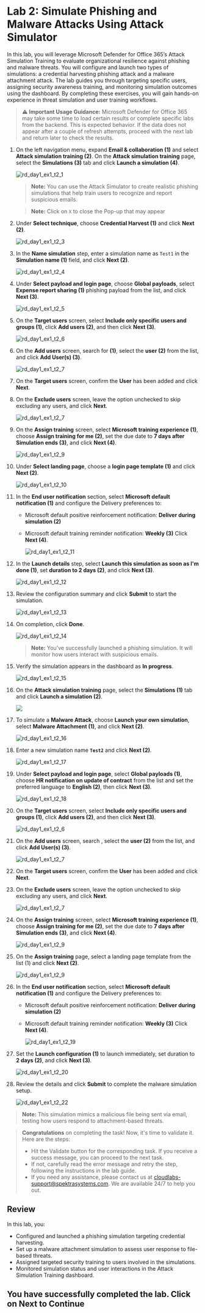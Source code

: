 # Lab 2: Simulate Phishing and Malware Attacks Using Attack Simulator

In this lab, you will leverage Microsoft Defender for Office 365’s Attack Simulation Training to evaluate organizational resilience against phishing and malware threats. You will configure and launch two types of simulations: a credential harvesting phishing attack and a malware attachment attack. The lab guides you through targeting specific users, assigning security awareness training, and monitoring simulation outcomes using the dashboard. By completing these exercises, you will gain hands-on experience in threat simulation and user training workflows.

> **⚠ Important Usage Guidance:** Microsoft Defender for Office 365 may take some time to load certain results or complete specific labs from the backend. This is expected behavior. If the data does not appear after a couple of refresh attempts, proceed with the next lab and return later to check the results.

1. On the left navigation menu, expand **Email & collaboration (1)** and select **Attack simulation training (2)**. On the **Attack simulation training** page, select the **Simulations (3)** tab and click **Launch a simulation (4)**.

   ![rd_day1_ex1_t2_1](./media/combi_g_c_4.png)
    > **Note:** You can use the Attack Simulator to create realistic phishing simulations that help train users to recognize and report suspicious emails.

    > **Note:** Click on `X` to close the Pop-up that may appear    

1. Under **Select technique**, choose **Credential Harvest (1)** and click **Next (2)**.

   ![rd_day1_ex1_t2_3](./media/rd_day1_ex1_t2_3.png)

1. In the **Name simulation** step, enter a simulation name as `Test1` in the **Simulation name (1)** field, and click **Next (2)**.

   ![rd_day1_ex1_t2_4](./media/rd_day1_ex1_t2_4.png)

1. Under **Select payload and login page**, choose **Global payloads**, select **Expense report sharing (1)** phishing payload from the list, and click **Next (3)**.

   ![rd_day1_ex1_t2_5](./media/rd_day1_ex1_t2_5.png)

1. On the **Target users** screen, select **Include only specific users and groups (1)**, click **Add users (2)**, and then click **Next (3)**.

   ![rd_day1_ex1_t2_6](./media/rd_day1_ex1_t2_6.png)

1. On the **Add users** screen, search for **<inject key="AzureAdUserEmail"></inject>** **(1)**, select the **user (2)** from the list, and click **Add User(s) (3)**.

   ![rd_day1_ex1_t2_7](./media/rd_day1_ex1_t2_7.png)

1. On the **Target users** screen, confirm the **User** has been added and click **Next**.

1. On the **Exclude users** screen, leave the option unchecked to skip excluding any users, and click **Next**.

   ![rd_day1_ex1_t2_7](./media/combi_g_c_5.png)

1. On the **Assign training** screen, select **Microsoft training experience (1)**, choose **Assign training for me (2)**, set the due date to **7 days after Simulation ends (3)**, and click **Next (4)**.

   ![rd_day1_ex1_t2_9](./media/rd_day1_ex1_t2_9.png)

1. Under **Select landing page**, choose a **login page template (1)** and click **Next (2)**.

    ![rd_day1_ex1_t2_10](./media/rd_day1_ex1_t2_10.png)

1. In the **End user notification** section, select **Microsoft default notification (1)** and configure the Delivery preferences to:
    - Microsoft default positive reinforcement notification: **Deliver during simulation (2)** 
    - Microsoft default training reminder notification: **Weekly (3)** 
    Click **Next (4)**.

        ![rd_day1_ex1_t2_11](./media/rd_day1_ex1_t2_11.png)

1. In the **Launch details** step, select **Launch this simulation as soon as I'm done (1)**, set **duration to 2 days (2)**, and click **Next (3)**.

    ![rd_day1_ex1_t2_12](./media/rd_day1_ex1_t2_12.png)

1. Review the configuration summary and click **Submit** to start the simulation.

    ![rd_day1_ex1_t2_13](./media/rd_day1_ex1_t2_13.png)

1. On completion, click **Done**.

    ![rd_day1_ex1_t2_14](./media/rd_day1_ex1_t2_14.png)

    > **Note:** You’ve successfully launched a phishing simulation. It will monitor how users interact with suspicious emails.

1. Verify the simulation appears in the dashboard as **In progress**.

    ![rd_day1_ex1_t2_15](./media/rd_day1_ex1_t2_15.png)

1. On the **Attack simulation training** page, select the **Simulations (1)** tab and click **Launch a simulation (2)**.

    ![](./media/combi_g_c_6.png)

1. To simulate a **Malware Attack**, choose **Launch your own simulation**, select **Malware Attachment (1)**, and click **Next (2)**.

    ![rd_day1_ex1_t2_16](./media/rd_day1_ex1_t2_16.png)

1. Enter a new simulation name **`Test2`** and click **Next (2)**.

    ![rd_day1_ex1_t2_17](./media/rd_day1_ex1_t2_17.png)

1. Under **Select payload and login page**, select **Global payloads (1)**, choose **HR notification on update of contract** from the list and set the preferred language to **English (2)**, then click **Next (3)**.

    ![rd_day1_ex1_t2_18](./media/rd_day1_ex1_t2_18.png)

1. On the **Target users** screen, select **Include only specific users and groups (1)**, click **Add users (2)**, and then click **Next (3)**.

   ![rd_day1_ex1_t2_6](./media/rd_day1_ex1_t2_6.png)

1. On the **Add users** screen, search **<inject key="AzureAdUserEmail"></inject>**, select the **user (2)** from the list, and click **Add User(s) (3)**.

   ![rd_day1_ex1_t2_7](./media/rd_day1_ex1_t2_7.png)

1. On the **Target users** screen, confirm the **User** has been added and click **Next**.

1. On the **Exclude users** screen, leave the option unchecked to skip excluding any users, and click **Next**.

   ![rd_day1_ex1_t2_7](./media/combi_g_c_5.png)

1. On the **Assign training** screen, select **Microsoft training experience (1)**, choose **Assign training for me (2)**, set the due date to **7 days after Simulation ends (3)**, and click **Next (4)**.

   ![rd_day1_ex1_t2_9](./media/rd_day1_ex1_t2_9.png)

1. On the **Assign training** page, select a landing page template from the list (1) and click **Next (2)**.

   ![rd_day1_ex1_t2_9](./media/combi_g_c_7.png)

1. In the **End user notification** section, select **Microsoft default notification (1)** and configure the Delivery preferences to:
    - Microsoft default positive reinforcement notification: **Deliver during simulation (2)** 
    - Microsoft default training reminder notification: **Weekly (3)** 
    Click **Next (4)**.

        ![rd_day1_ex1_t2_19](./media/rd_day1_ex1_t2_19.png)

1. Set the **Launch configuration (1)** to launch immediately, set duration to **2 days (2)**, and click **Next (3)**.

    ![rd_day1_ex1_t2_20](./media/rd_day1_ex1_t2_20.png)

1. Review the details and click **Submit** to complete the malware simulation setup.

    ![rd_day1_ex1_t2_22](./media/rd_day1_ex1_t2_22.png)

> **Note:** This simulation mimics a malicious file being sent via email, testing how users respond to attachment-based threats.

> **Congratulations** on completing the task! Now, it's time to validate it. Here are the steps:
> - Hit the Validate button for the corresponding task. If you receive a success message, you can proceed to the next task. 
> - If not, carefully read the error message and retry the step, following the instructions in the lab guide.
> - If you need any assistance, please contact us at cloudlabs-support@spektrasystems.com. We are available 24/7 to help you out.
<validation step="ee7ace77-b2c8-4c3f-90dc-d40ebe835cdd" />

## Review

In this lab, you:
- Configured and launched a phishing simulation targeting credential harvesting.
- Set up a malware attachment simulation to assess user response to file-based threats.
- Assigned targeted security training to users involved in the simulations.
- Monitored simulation status and user interactions in the Attack Simulation Training dashboard.

## You have successfully completed the lab. Click on Next to Continue
